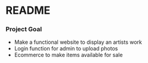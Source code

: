 # README

### Project Goal

- Make a functional website to display an artists work
- Login function for admin to upload photos
- Ecommerce to make items available for sale
